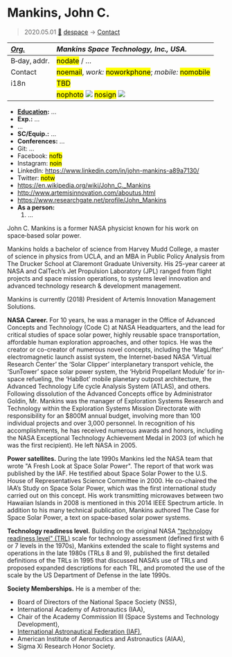 # Mankins, John C.
> 2020.05.01 [🚀](../index/index.md) [despace](index.md) → [Contact](contact.md)

|*[Org.](contact.md)*|*Mankins Space Technology, Inc., USA.*|
|:--|:--|
|B‑day, addr.|<mark>nodate</mark> / …|
|Contact|<mark>noemail</mark>, *work:* <mark>noworkphone</mark>; *mobile:* <mark>nomobile</mark>|
|i18n|<mark>TBD</mark>|
||<mark>nophoto</mark> [![](f/contact//1_photo_thumb.jpg)](f/contact//1_photo.jpg) <mark>nosign</mark> [![](f/contact//1_sign_thumb.jpg)](f/contact//1_sign.png)|

   - **[Education](образование.md):** …
   - **Exp.:** …
   - …
   - **SC/Equip.:** …
   - **Conferences:** …
   - Git: …
   - Facebook: <mark>nofb</mark>
   - Instagram: <mark>noin</mark>
   - LinkedIn: <https://www.linkedin.com/in/john-mankins-a89a7130/>
   - Twitter: <mark>notw</mark>
   - <https://en.wikipedia.org/wiki/John_C._Mankins>
   - <http://www.artemisinnovation.com/aboutus.html>
   - <https://www.researchgate.net/profile/John_Mankins>
   - **As a person:**
      1. …

John C. Mankins is a former NASA physicist known for his work on space‑based solar power.

Mankins holds a bachelor of science from Harvey Mudd College, a master of science in physics from UCLA, and an MBA in Public Policy Analysis from The Drucker School at Claremont Graduate University. His 25-year career at NASA and CalTech’s Jet Propulsion Laboratory (JPL) ranged from flight projects and space mission operations, to systems level innovation and advanced technology research & development management.

Mankins is currently (2018) President of Artemis Innovation Management Solutions.

**NASA Career.** For 10 years, he was a manager in the Office of Advanced Concepts and Technology (Code C) at NASA Headquarters, and the lead for critical studies of space solar power, highly reusable space transportation, affordable human exploration approaches, and other topics. He was the creator or co-creator of numerous novel concepts, including the ‘MagLifter’ electromagnetic launch assist system, the Internet-based NASA ‘Virtual Research Center’ the ‘Solar Clipper’ interplanetary transport vehicle, the ‘SunTower’ space solar power system, the ‘Hybrid Propellant Module’ for in-space refueling, the ‘HabBot’ mobile planetary outpost architecture, the Advanced Technology Life cycle Analysis System (ATLAS), and others. Following dissolution of the Advanced Concepts office by Administrator Goldin, Mr. Mankins was the manager of Exploration Systems Research and Technology within the Exploration Systems Mission Directorate with responsibility for an $800M annual budget, involving more than 100 individual projects and over 3,000 personnel. In recognition of his accomplishments, he has received numerous awards and honors, including the NASA Exceptional Technology Achievement Medal in 2003 (of which he was the first recipient). He left NASA in 2005.

**Power satellites.** During the late 1990s Mankins led the NASA team that wrote "A Fresh Look at Space Solar Power". The report of that work was published by the IAF. He testified about Space Solar Power to the U.S. House of Representatives Science Committee in 2000. He co-chaired the IAA’s Study on Space Solar Power, which was the first international study carried out on this concept. His work transmitting microwaves between two Hawaiian Islands in 2008 is mentioned in this 2014 IEEE Spectrum article. In addition to his many technical publication, Mankins authored The Case for Space Solar Power, a text on space‑based solar power systems.

**Technology readiness level.** Building on the original NASA ["technology readiness level" (TRL)](trl.md) scale for technology assessment (defined first with 6 or 7 levels in the 1970s), Mankins extended the scale to flight systems and operations in the late 1980s (TRLs 8 and 9), published the first detailed definitions of the TRLs in 1995 that discussed NASA’s use of TRLs and proposed expanded descriptions for each TRL, and promoted the use of the scale by the US Department of Defense in the late 1990s.

**Society Memberships.** He is a member of the:

   - Board of Directors of the National Space Society (NSS),
   - International Academy of Astronautics (IAA),
   - Chair of the Academy Commission Ⅲ (Space Systems and Technology Development),
   - [International Astronautical Federation (IAF)](zz_iaf.md),
   - American Institute of Aeronautics and Astronautics (AIAA),
   - Sigma Xi Research Honor Society.
